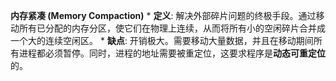 **内存紧凑 (Memory Compaction)**
    *   **定义**: 解决外部碎片问题的终极手段。通过移动所有已分配的内存分区，使它们在物理上连续，从而将所有小的空闲碎片合并成一个大的连续空闲区。
    *   **缺点**: 开销极大。需要移动大量数据，并且在移动期间所有进程都必须暂停。同时，进程的地址需要被重定位，这要求程序是**动态可重定位**的。
